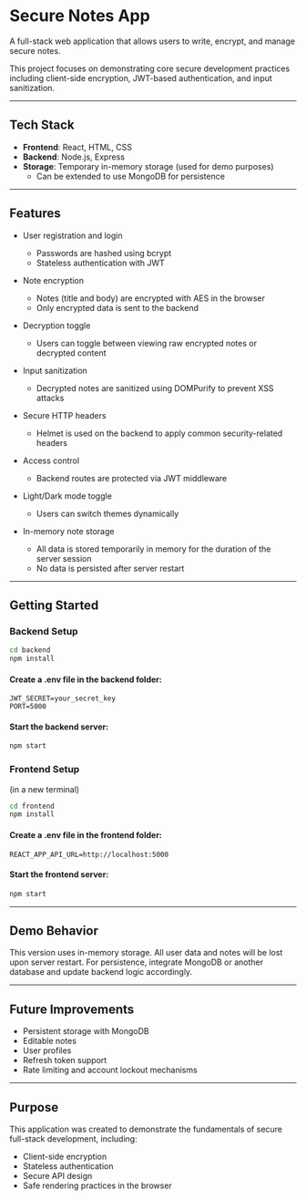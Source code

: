 # Secure Notes App

A full-stack web application that allows users to write, encrypt, and manage secure notes.

This project focuses on demonstrating core secure development practices including client-side encryption, JWT-based authentication, and input sanitization.

---

## Tech Stack

- **Frontend**: React, HTML, CSS
- **Backend**: Node.js, Express
- **Storage**: Temporary in-memory storage (used for demo purposes)
  - Can be extended to use MongoDB for persistence

---

## Features

- User registration and login
  - Passwords are hashed using bcrypt
  - Stateless authentication with JWT

- Note encryption
  - Notes (title and body) are encrypted with AES in the browser
  - Only encrypted data is sent to the backend

- Decryption toggle
  - Users can toggle between viewing raw encrypted notes or decrypted content

- Input sanitization
  - Decrypted notes are sanitized using DOMPurify to prevent XSS attacks

- Secure HTTP headers
  - Helmet is used on the backend to apply common security-related headers

- Access control
  - Backend routes are protected via JWT middleware

- Light/Dark mode toggle
  - Users can switch themes dynamically

- In-memory note storage
  - All data is stored temporarily in memory for the duration of the server session
  - No data is persisted after server restart

---

## Getting Started

### Backend Setup

```bash
cd backend
npm install
```

#### Create a .env file in the backend folder:

```
JWT_SECRET=your_secret_key
PORT=5000
```

#### Start the backend server:

```bash
npm start
```

### Frontend Setup

(in a new terminal)
```bash
cd frontend
npm install
```

#### Create a .env file in the frontend folder:

```
REACT_APP_API_URL=http://localhost:5000
```

#### Start the frontend server:

```bash
npm start
```

---

## Demo Behavior

This version uses in-memory storage. All user data and notes will be lost upon server restart. For persistence, integrate MongoDB or another database and update backend logic accordingly.

---

## Future Improvements

- Persistent storage with MongoDB
- Editable notes
- User profiles
- Refresh token support
- Rate limiting and account lockout mechanisms

---

## Purpose

This application was created to demonstrate the fundamentals of secure full-stack development, including:
- Client-side encryption
- Stateless authentication
- Secure API design
- Safe rendering practices in the browser
